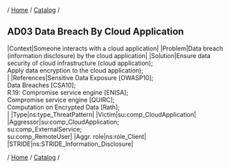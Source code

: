 / [Home](/acctp/) / [Catalog](/acctp/catalog/) /

## AD03 Data Breach By Cloud Application

|Context|Someone interacts with a cloud application|
|Problem|Data breach (information disclosure) by the cloud application|
|Solution|Ensure data security of cloud infrastructure (cloud application);<br /> Apply data encryption to the cloud application);<br />|
|References|Sensitive Data Exposure [OWASP10];<br /> Data Breaches [CSA10];<br /> R.19: Compromise service engine [ENISA];<br /> Compromise service engine [QUIRC];<br /> Computation on Encrypted Data [Rath];<br />|
|Type|ns:type_ThreatPattern|
|Victim|su:comp_CloudApplication|
|Aggressor|su:comp_CloudApplication;<br /> su:comp_ExternalService;<br /> su:comp_RemoteUser|
|Aggr. role|ns:role_Client|
|STRIDE|ns:STRIDE_Information_Disclosure|

/ [Home](/acctp/) / [Catalog](/acctp/catalog/) /
